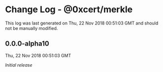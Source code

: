 # Change Log - @0xcert/merkle

This log was last generated on Thu, 22 Nov 2018 00:51:03 GMT and should not be manually modified.

## 0.0.0-alpha10
Thu, 22 Nov 2018 00:51:03 GMT

*Initial release*

